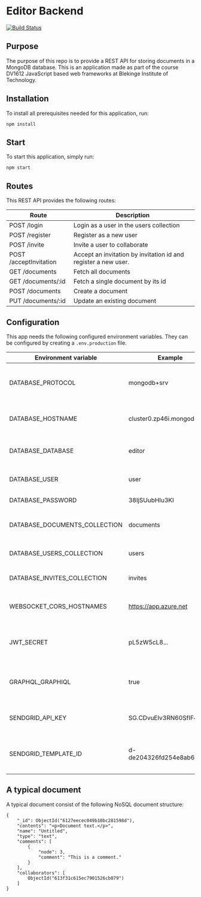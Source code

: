 # Editor Backend

[![Build Status](https://app.travis-ci.com/pereriksson/editor-backend.svg?branch=master)](https://app.travis-ci.com/pereriksson/editor-backend)

## Purpose

The purpose of this repo is to provide a REST API for storing documents in a MongoDB database. This is an application made as part of the course DV1612 JavaScript based web frameworks at Blekinge Institute of Technology.

## Installation

To install all prerequisites needed for this application, run:

```shell
npm install
```

## Start

To start this application, simply run:

```shell
npm start
```

## Routes

This REST API provides the following routes:

| Route                  | Description                             |
|------------------------|-----------------------------------------|
| POST /login            | Login as a user in the users collection |
| POST /register         | Register as a new user                  |
| POST /invite           | Invite a user to collaborate            |
| POST /acceptInvitation | Accept an invitation by invitation id and register a new user. |
| GET /documents         | Fetch all documents                     |
| GET /documents/:id     | Fetch a single document by its id       |
| POST /documents        | Create a document                       |
| PUT /documents/:id     | Update an existing document             |

## Configuration

This app needs the following configured environment variables. They can be configured by creating a `.env.production` file.

| Environment variable          | Example                    | Description                                             |
|-------------------------------|----------------------------|---------------------------------------------------------|
| DATABASE_PROTOCOL             | mongodb+srv                | The protocol as indicated by the MongoDB instance.      |
| DATABASE_HOSTNAME             | cluster0.zp46i.mongodb.net | The hostname for the connection.                        |
| DATABASE_DATABASE             | editor                     | The MongoDB database name.                              |
| DATABASE_USER                 | user                       | The MongoDB username.                                   |
| DATABASE_PASSWORD             | 38IjSUubHIu3KI             | A MongoDB password.                                     |
| DATABASE_DOCUMENTS_COLLECTION | documents                  | The name of the documents collection.                   |
| DATABASE_USERS_COLLECTION     | users                      | The name of the users collection.                       |
| DATABASE_INVITES_COLLECTION   | invites                    | The name of the invites collection.                     |
| WEBSOCKET_CORS_HOSTNAMES      | https://app.azure.net      | The CORS hostnames to be returned to the client.        |
| JWT_SECRET                    | pL5zW5cL8...               | The JWT secret that is used for hashing and validating. |
| GRAPHQL_GRAPHIQL              | true                       | If the GRAPHIQL UI should be served, e g in development.|
| SENDGRID_API_KEY              | SG.CDvuEIv3RN60SfIF4jXP... | The API key as given by the Sendgrid account.           |
| SENDGRID_TEMPLATE_ID          | d-de204326fd254e8ab692b... | The ID of the Sendgrid template used for emails.        |

## A typical document

A typical document consist of the following NoSQL document structure:

```text
{
    "_id": ObjectId("6127eecec049b10bc281598d"),
    "contents": "<p>Document text.</p>",
    "name": "Untitled",
    "type": "text",
    "comments": [
        {
            "node": 3,
            "comment": "This is a comment."
        }
    ],
    "collaborators": [
        ObjectId("613f31c615ec7901526cb079")
    ]
}
```